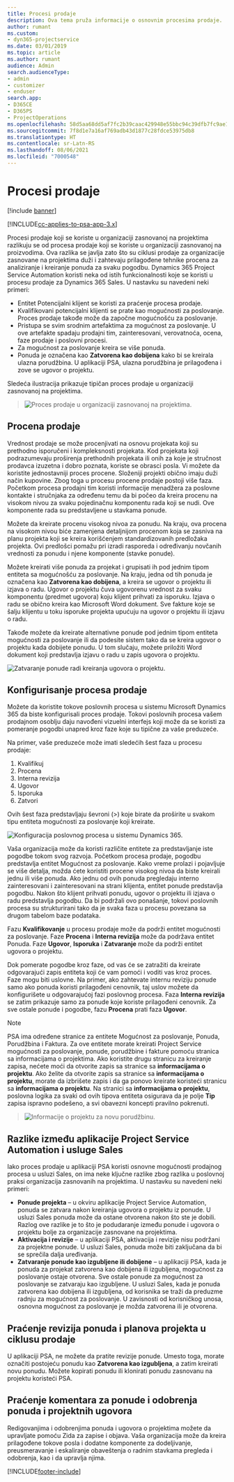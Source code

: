 ```yaml
---
title: Procesi prodaje
description: Ova tema pruža informacije o osnovnim procesima prodaje.
author: rumant
ms.custom:
- dyn365-projectservice
ms.date: 03/01/2019
ms.topic: article
ms.author: rumant
audience: Admin
search.audienceType:
- admin
- customizer
- enduser
search.app:
- D365CE
- D365PS
- ProjectOperations
ms.openlocfilehash: 58d5aa68dd5af7fc2b39caac429948e55bbc94c39dfb7fc9ae15a37cc3c92ce6
ms.sourcegitcommit: 7f8d1e7a16af769adb43d1877c28fdce53975db8
ms.translationtype: HT
ms.contentlocale: sr-Latn-RS
ms.lasthandoff: 08/06/2021
ms.locfileid: "7000548"
---
```

# <a name="sales-processes"></a>Procesi prodaje

[!include [banner](../includes/psa-now-project-operations.md)]

[!INCLUDE[cc-applies-to-psa-app-3.x](../includes/cc-applies-to-psa-app-3x.md)]

Procesi prodaje koji se koriste u organizaciji zasnovanoj na projektima razlikuju se od procesa prodaje koji se koriste u organizaciji zasnovanoj na proizvodima. Ova razlika se javlja zato što su ciklusi prodaje za organizacije zasnovane na projektima duži i zahtevaju prilagođene tehnike procena za analiziranje i kreiranje ponuda za svaku pogodbu. Dynamics 365 Project Service Automation koristi neka od istih funkcionalnosti koje se koristi u procesu prodaje za Dynamics 365 Sales. U nastavku su navedeni neki primeri:

- Entitet Potencijalni klijent se koristi za praćenje procesa prodaje.
- Kvalifikovani potencijalni klijenti se prate kao mogućnosti za poslovanje. Proces prodaje takođe može da započne mogućnošću za poslovanje.
- Pristupa se svim srodnim artefaktima za mogućnost za poslovanje. U ove artefakte spadaju prodajni tim, zainteresovani, verovatnoća, ocena, faze prodaje i poslovni procesi.
- Za mogućnost za poslovanje kreira se više ponuda.
- Ponuda je označena kao **Zatvorena kao dobijena** kako bi se kreirala ulazna porudžbina. U aplikaciji PSA, ulazna porudžbina je prilagođena i zove se ugovor o projektu.

Sledeća ilustracija prikazuje tipičan proces prodaje u organizaciji zasnovanoj na projektima.

> ![Proces prodaje u organizaciji zasnovanoj na projektima.](media/basic-guide-1.png)

## <a name="estimating-a-sale"></a>Procena prodaje
Vrednost prodaje se može procenjivati na osnovu projekata koji su prethodno isporučeni i kompleksnosti projekata. Kod projekata koji podrazumevaju proširenja prethodnih projekata ili onih za koje je stručnost prodavca izuzetna i dobro poznata, koriste se obrasci posla. Vi možete da koristite jednostavniji proces procene. Složeniji projekti obično imaju duži način kupovine. Zbog toga u procesu procene prodaje postoji više faza. Početkom procesa prodajni tim koristi informacije menadžera za poslovne kontakte i stručnjaka za određenu temu da bi počeo da kreira procenu na visokom nivou za svaku pojedinačnu komponentu rada koji se nudi. Ove komponente rada su predstavljene u stavkama ponude. 

Možete da kreirate procenu visokog nivoa za ponudu. Na kraju, ova procena na visokom nivou biće zamenjena detaljnijom procenom koja se zasniva na planu projekta koji se kreira korišćenjem standardizovanih predložaka projekta. Ovi predlošci pomažu pri izradi rasporeda i određivanju novčanih vrednosti za ponudu i njene komponente (stavke ponude). 

Možete kreirati više ponuda za projekat i grupisati ih pod jednim tipom entiteta sa mogućnošću za poslovanje. Na kraju, jedna od tih ponuda je označena kao **Zatvorena kao dobijena**, a kreira se ugovor o projektu ili izjava o radu. Ugovor o projektu čuva ugovorenu vrednost za svaku komponentu (predmet ugovora) koju klijent prihvati za isporuku. Izjava o radu se obično kreira kao Microsoft Word dokument. Sve fakture koje se šalju klijentu u toku isporuke projekta upućuju na ugovor o projektu ili izjavu o radu.

Takođe možete da kreirate alternativne ponude pod jednim tipom entiteta mogućnosti za poslovanje ili da podesite sistem tako da se kreira ugovor o projektu kada dobijete ponudu. U tom slučaju, možete priložiti Word dokument koji predstavlja izjavu o radu u zapis ugovora o projektu.

![Zatvaranje ponude radi kreiranja ugovora o projektu.](media/basic-guide-2.png)

## <a name="configuring-the-sales-process"></a>Konfigurisanje procesa prodaje
Možete da koristite tokove poslovnih procesa u sistemu Microsoft Dynamics 365 da biste konfigurisali proces prodaje. Tokovi poslovnih procesa vašem prodajnom osoblju daju navođeni vizuelni interfejs koji može da se koristi za pomeranje pogodbi unapred kroz faze koje su tipične za vaše preduzeće.

Na primer, vaše preduzeće može imati sledećih šest faza u procesu prodaje:

1. Kvalifikuj
2. Procena
3. Interna revizija
4. Ugovor
5. Isporuka
6. Zatvori

Ovih šest faza predstavljaju ševroni (\>) koje birate da proširite u svakom tipu entiteta mogućnosti za poslovanje koji kreirate.

![Konfiguracija poslovnog procesa u sistemu Dynamics 365.](media/basic-guide-3.png)
 
Vaša organizacija može da koristi različite entitete za predstavljanje iste pogodbe tokom svog razvoja. Početkom procesa prodaje, pogodbu predstavlja entitet Mogućnost za poslovanje. Kako vreme prolazi i pojavljuje se više detalja, možda ćete koristiti procene visokog nivoa da biste kreirali jednu ili više ponuda. Ako jednu od ovih ponuda pregledaju interno zainteresovani i zainteresovani na strani klijenta, entitet ponude predstavlja pogodbu. Nakon što klijent prihvati ponudu, ugovor o projektu ili izjava o radu predstavlja pogodbu. Da bi podržali ovo ponašanje, tokovi poslovnih procesa su strukturirani tako da je svaka faza u procesu povezana sa drugom tabelom baze podataka.

Fazu **Kvalifikovanje** u procesu prodaje može da podrži entitet mogućnosti za poslovanje. Faze **Procena** i **Interna revizija** može da podržava entitet Ponuda. Faze **Ugovor**, **Isporuka** i **Zatvaranje** može da podrži entitet ugovora o projektu.

Dok pomerate pogodbe kroz faze, od vas će se zatražiti da kreirate odgovarajući zapis entiteta koji će vam pomoći i voditi vas kroz proces. Faze mogu biti uslovne. Na primer, ako zahtevate internu reviziju ponude samo ako ponuda koristi prilagođeni cenovnik, taj uslov možete da konfigurišete u odgovarajućoj fazi poslovnog procesa. Faza **Interna revizija** se zatim prikazuje samo za ponude koje koriste prilagođeni cenovnik. Za sve ostale ponude i pogodbe, fazu **Procena** prati faza **Ugovor**.

> [!NOTE]
> PSA ima određene stranice za entitete Mogućnost za poslovanje, Ponuda, Porudžbina i Faktura. Za ove entitete morate kreirati Project Service mogućnosti za poslovanje, ponude, porudžbine i fakture pomoću stranica sa informacijama o projektima. Ako koristite drugu stranicu za kreiranje zapisa, nećete moći da otvorite zapis sa stranice sa **informacijama o projektu**. Ako želite da otvorite zapis sa stranice sa **informacijama o projektu**, morate da izbrišete zapis i da ga ponovo kreirate koristeći stranicu sa **informacijama o projektu**. Na stranici sa **informacijama o projektu**, poslovna logika za svaki od ovih tipova entiteta osigurava da je polje **Tip** zapisa ispravno podešeno, a svi obavezni koncepti pravilno pokrenuti.

> ![Informacije o projektu za novu porudžbinu.](media/basic-guide-4.png)
 
## <a name="differences-between-project-service-automation-and-sales"></a>Razlike između aplikacije Project Service Automation i usluge Sales
Iako proces prodaje u aplikaciji PSA koristi osnovne mogućnosti prodajnog procesa u usluzi Sales, on ima neke ključne razlike zbog razlika u poslovnoj praksi organizacija zasnovanih na projektima. U nastavku su navedeni neki primeri:

- **Ponude projekta** – u okviru aplikacije Project Service Automation, ponuda se zatvara nakon kreiranja ugovora o projektu iz ponude. U usluzi Sales ponuda može da ostane otvorena nakon što ste je dobili. Razlog ove razlike je to što je podudaranje između ponude i ugovora o projektu bolje za organizacije zasnovane na projektima. 
- **Aktivacija i revizije** – u aplikaciji PSA, aktivacija i revizije nisu podržani za projektne ponude. U usluzi Sales, ponuda može biti zaključana da bi se sprečila dalja uređivanja.
- **Zatvaranje ponude kao izgubljene ili dobijene** – u aplikaciji PSA, kada je ponuda za projekat zatvorena kao dobijena ili izgubljena, mogućnost za poslovanje ostaje otvorena. Sve ostale ponude za mogućnost za poslovanje se zatvaraju kao izgubljene. U usluzi Sales, kada je ponuda zatvorena kao dobijena ili izgubljena, od korisnika se traži da preduzme radnju za mogućnost za poslovanje. U zavisnosti od korisničkog unosa, osnovna mogućnost za poslovanje je možda zatvorena ili je otvorena.

## <a name="tracking-revisions-to-quotes-and-project-plans-in-the-sales-cycle"></a>Praćenje revizija ponuda i planova projekta u ciklusu prodaje
U aplikaciji PSA, ne možete da pratite revizije ponude. Umesto toga, morate označiti postojeću ponudu kao **Zatvorena kao izgubljena**, a zatim kreirati novu ponudu. Možete kopirati ponudu ili klonirati ponudu zasnovanu na projektu koristeći PSA.

## <a name="tracking-comments-and-approvals-of-quotes-and-project-contracts"></a>Praćenje komentara za ponude i odobrenja ponuda i projektnih ugovora
Redigovanjima i odobrenjima ponuda i ugovora o projektima možete da upravljate pomoću Zida za zapise i objava. Vaša organizacija može da kreira prilagođene tokove posla i dodatne komponente za dodeljivanje, preusmeravanje i eskaliranje obaveštenja o radnim stavkama pregleda i odobrenja, kao i da upravlja njima.


[!INCLUDE[footer-include](../includes/footer-banner.md)]